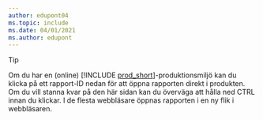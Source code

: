 ```yaml
---
author: edupont04
ms.topic: include
ms.date: 04/01/2021
ms.author: edupont
---
```


> [!TIP]
> Om du har en (online) [!INCLUDE [prod_short](prod_short.md)]-produktionsmiljö kan du klicka på ett rapport-ID nedan för att öppna rapporten direkt i produkten. Om du vill stanna kvar på den här sidan kan du överväga att hålla ned CTRL innan du klickar. I de flesta webbläsare öppnas rapporten i en ny flik i webbläsaren. 